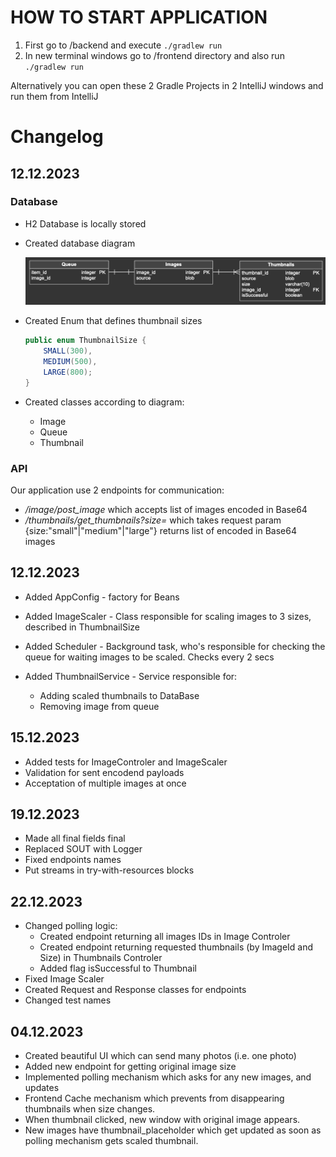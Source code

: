 # HOW TO START APPLICATION
1. First go to /backend and execute `./gradlew run`
2. In new terminal windows go to /frontend directory and also run `./gradlew run`

Alternatively you can open these 2 Gradle Projects in 2 IntelliJ windows and run them from IntelliJ

# Changelog

## 12.12.2023

### Database
- H2 Database is locally stored 

- Created database diagram

    ![Database](./resources/database_diagram.png)
- Created Enum that defines thumbnail sizes
    ```Java
    public enum ThumbnailSize {
        SMALL(300),
        MEDIUM(500),
        LARGE(800);
    }
    ```
- Created classes according to diagram:
    - Image
    - Queue
    - Thumbnail

### API
Our application use 2 endpoints for communication: 
- */image/post_image* which accepts list of images encoded in Base64
- */thumbnails/get_thumbnails?size=* which takes request param {size:"small"|"medium"|"large"} returns list of encoded in Base64 images

## 12.12.2023

- Added AppConfig - factory for Beans

- Added ImageScaler - Class responsible for scaling images to 3 sizes, described in ThumbnailSize

- Added Scheduler - Background task, who's responsible for checking the queue for waiting images to be scaled. Checks every 2 secs

- Added ThumbnailService - Service responsible for:
    - Adding scaled thumbnails to DataBase
    - Removing image from queue

## 15.12.2023

- Added tests for ImageControler and ImageScaler
- Validation for sent encodend payloads
- Acceptation of multiple images at once

## 19.12.2023
- Made all final fields final
- Replaced SOUT with Logger
- Fixed endpoints names
- Put streams in try-with-resources blocks

## 22.12.2023
- Changed polling logic:
  - Created endpoint returning all images IDs in Image Controler
  - Created endpoint returning requested thumbnails (by ImageId and Size) in Thumbnails Controler
  - Added flag isSuccessful to Thumbnail
- Fixed Image Scaler
- Created Request and Response classes for endpoints
- Changed test names

## 04.12.2023
- Created beautiful UI which can send many photos (i.e. one photo)
- Added new endpoint for getting original image size
- Implemented polling mechanism which asks for any new images, and updates
- Frontend Cache mechanism which prevents from disappearing thumbnails when size changes.
- When thumbnail clicked, new window with original image appears.
- New images have thumbnail_placeholder which get updated as soon as polling mechanism gets scaled thumbnail.
